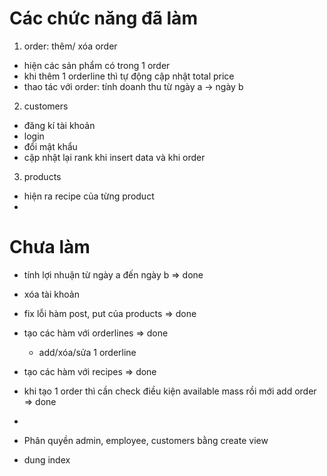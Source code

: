 # Các chức năng đã làm
1.  order: thêm/ xóa order
- hiện các sản phẩm có trong 1 order
- khi thêm 1 orderline thì tự động cập nhật total price
- thao tác với order: tính doanh thu từ ngày a -> ngày b

2. customers
- đăng kí tài khoản
- login
-  đổi mật khẩu
- cập nhật lại rank khi insert data và khi order

3. products
- hiện ra recipe của từng product
- 

# Chưa làm
- tính lợi nhuận từ ngày a đến ngày b           => done
- xóa tài khoản
- fix lỗi hàm post, put của products            => done
- tạo các hàm với orderlines                    => done
    + add/xóa/sửa 1 orderline
- tạo các hàm với recipes                       => done
- khi tạo 1 order thì cần check điều kiện available mass rồi mới add order  => done
- 
- Phân quyền admin, employee, customers bằng create view

- dung index
